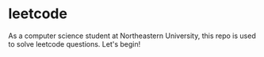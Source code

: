 # leetcode
As a computer science student at Northeastern University, this repo is used to solve leetcode questions. Let's begin!
